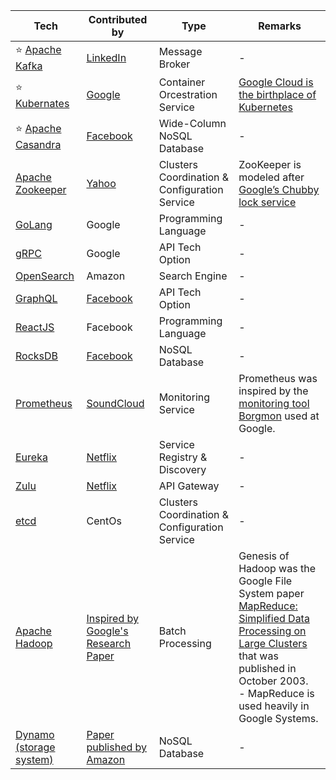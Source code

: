 
| Tech                                                                                                                 | Contributed by                                                                                                                  | Type                                          | Remarks                                                                                                                                                                                                                                                                                              |
|----------------------------------------------------------------------------------------------------------------------|---------------------------------------------------------------------------------------------------------------------------------|-----------------------------------------------|------------------------------------------------------------------------------------------------------------------------------------------------------------------------------------------------------------------------------------------------------------------------------------------------------|
| :star: [Apache Kafka](src/1_HLDDesignComponents/4_MessageBrokers/Kafka/Readme.md)                                    | [LinkedIn](https://engineering.linkedin.com/blog/2019/apache-kafka-trillion-messages)                                           | Message Broker                                | -                                                                                                                                                                                                                                                                                                    |
| :star: [Kubernates](src/1_HLDDesignComponents/6_ContainerOrchestrationServices/Kubernates.md)                        | [Google](https://cloud.google.com/learn/what-is-kubernetes)                                                                     | Container Orcestration Service                | [Google Cloud is the birthplace of Kubernetes](https://cloud.google.com/learn/what-is-kubernetes)                                                                                                                                                                                                    |
| :star: [Apache Casandra](src/1_HLDDesignComponents/3_DatabaseComponents/NoSQL-Databases/WideColumnDB/ApacheCasandra.md)           | [Facebook](https://cassandra.apache.org/_/index.html)                                                                           | Wide-Column NoSQL Database                    | -                                                                                                                                                                                                                                                                                                    |
| [Apache Zookeeper](src/1_HLDDesignComponents/7_ClusterCoordinationService/ApacheZookeeper.md)                        | [Yahoo](https://en.wikipedia.org/wiki/Apache_ZooKeeper)                                                                         | Clusters Coordination & Configuration Service | ZooKeeper is modeled after [Google’s Chubby lock service](https://people.cs.rutgers.edu/~pxk/417/notes/chubby.html)                                                                                                                                                                                  |
| [GoLang](https://github.com/Anshul619/golang)                                                                        | Google                                                                                                                          | Programming Language                          | -                                                                                                                                                                                                                                                                                                    |
| [gRPC](src/1_HLDDesignComponents/2_APITechOptions/gRPC.md)                                                           | Google                                                                                                                          | API Tech Option                               | -                                                                                                                                                                                                                                                                                                    |
| [OpenSearch](src/2_AWSComponents/6_DatabaseServices/AmazonOpenSearch.md)                                             | Amazon                                                                                                                          | Search Engine                                 | -                                                                                                                                                                                                                                                                                                    |
| [GraphQL](src/1_HLDDesignComponents/2_APITechOptions/GraphQL.md)                                                     | [Facebook](https://buddy.works/tutorials/what-is-graphql-and-why-facebook-felt-the-need-to-build-it#why-facebook-built-graphql) | API Tech Option                               | -                                                                                                                                                                                                                                                                                                    |
| [ReactJS](https://reactjs.org/)                                                                                      | Facebook                                                                                                                        | Programming Language                          | -                                                                                                                                                                                                                                                                                                    |
| [RocksDB](src/1_HLDDesignComponents/3_DatabaseComponents/NoSQL-Databases/EmbededKeyValueDB/RocksDB.md)                                 | [Facebook](https://engineering.fb.com/2013/11/21/core-data/under-the-hood-building-and-open-sourcing-rocksdb/)                  | NoSQL Database                                | -                                                                                                                                                                                                                                                                                                    |
| [Prometheus](https://prometheus.io/docs/introduction/overview/)                                                      | [SoundCloud](https://soundcloud.com/)                                                                                           | Monitoring Service                            | Prometheus was inspired by the [monitoring tool Borgmon](https://sre.google/sre-book/practical-alerting/) used at Google.                                                                                                                                                                            |
| [Eureka](src/1_HLDDesignComponents/1_MicroServicesSOA/2_ServiceRegistry&Discovery/Eureka.md)                         | [Netflix](https://netflixtechblog.com/netflix-shares-cloud-load-balancing-and-failover-tool-eureka-c10647ef95e5)                | Service Registry & Discovery                  | -                                                                                                                                                                                                                                                                                                    |
| [Zulu](src/1_HLDDesignComponents/1_MicroServicesSOA/1_APIGateway/ZuluAPIGateway.md)                                  | [Netflix](https://netflixtechblog.com/netflix-shares-cloud-load-balancing-and-failover-tool-eureka-c10647ef95e5)                | API Gateway                                   | -                                                                                                                                                                                                                                                                                                    |
| [etcd](src/1_HLDDesignComponents/7_ClusterCoordinationService/etcd.md)                                               | CentOs                                                                                                                          | Clusters Coordination & Configuration Service | -                                                                                                                                                                                                                                                                                                    |
| [Apache Hadoop](src/1_HLDDesignComponents/5_BigDataComponents/ETLServices/BatchProcessing/ApacheHadoop/Readme.md)    | [Inspired by Google's Research Paper](https://en.wikipedia.org/wiki/Apache_Hadoop)                                              | Batch Processing                              | Genesis of Hadoop was the Google File System paper [MapReduce: Simplified Data Processing on Large Clusters](https://static.googleusercontent.com/media/research.google.com/en//archive/mapreduce-osdi04.pdf) that was published in October 2003.<br/>- MapReduce is used heavily in Google Systems. |
| [Dynamo (storage system)](src/1_HLDDesignComponents/3_DatabaseComponents/2_DataStructuresDB/DynamoStyleDatabases.md) | [Paper published by Amazon](https://www.allthingsdistributed.com/files/amazon-dynamo-sosp2007.pdf)                              | NoSQL Database                                | -                                                                                                                                                                                                                                                                                                    |

